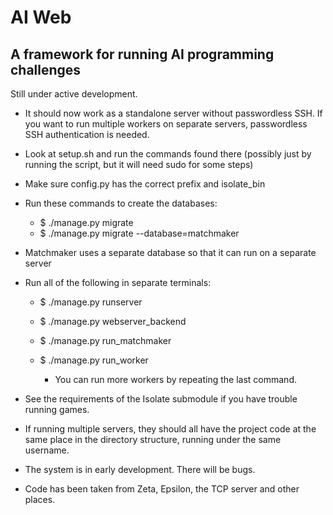AI Web
======

A framework for running AI programming challenges
-------------------------------------------------

Still under active development.

 - It should now work as a standalone server without passwordless SSH. If you want to run multiple workers on separate servers, passwordless SSH authentication is needed.

 - Look at setup.sh and run the commands found there (possibly just by running the script, but it will need sudo for some steps)

 - Make sure config.py has the correct prefix and isolate_bin

 - Run these commands to create the databases:
   - $ ./manage.py migrate
   - $ ./manage.py migrate --database=matchmaker

 - Matchmaker uses a separate database so that it can run on a separate server

 - Run all of the following in separate terminals:

   - $ ./manage.py runserver
   - $ ./manage.py webserver_backend
   - $ ./manage.py run_matchmaker
   - $ ./manage.py run_worker

     - You can run more workers by repeating the last command.

 - See the requirements of the Isolate submodule if you have trouble running games.

 - If running multiple servers, they should all have the project code at the same place in the directory structure, running under the same username.

 - The system is in early development. There will be bugs.

 - Code has been taken from Zeta, Epsilon, the TCP server and other places.


